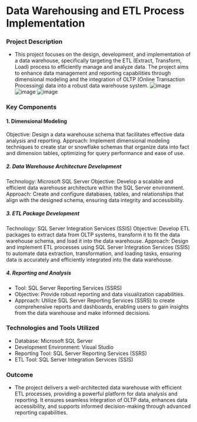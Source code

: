 # Data Warehousing and ETL Process Implementation
### Project Description
- This project focuses on the design, development, and implementation of a data warehouse, specifically targeting the ETL (Extract, Transform, Load) process to efficiently manage and analyze data. The project aims to enhance data management and reporting capabilities through dimensional modeling and the integration of OLTP (Online Transaction Processing) data into a robust data warehouse system.
  ![image](https://github.com/user-attachments/assets/8c4a983b-c32e-4cce-babc-55bf41988a07)
![image](https://github.com/user-attachments/assets/140d40f9-bb7e-4ad5-8472-e1f9920fb5c2)
![image](https://github.com/user-attachments/assets/6727e164-020c-477f-a6cd-e001d1bd7213)


### Key Components
#### 1. Dimensional Modeling
Objective: Design a data warehouse schema that facilitates effective data analysis and reporting.
Approach: Implement dimensional modeling techniques to create star or snowflake schemas that organize data into fact and dimension tables, optimizing for query performance and ease of use.
##### 2. Data Warehouse Architecture Development
Technology: Microsoft SQL Server
Objective: Develop a scalable and efficient data warehouse architecture within the SQL Server environment.
Approach: Create and configure databases, tables, and relationships that align with the designed schema, ensuring data integrity and accessibility.
##### 3. ETL Package Development
Technology: SQL Server Integration Services (SSIS)
Objective: Develop ETL packages to extract data from OLTP systems, transform it to fit the data warehouse schema, and load it into the data warehouse.
Approach: Design and implement ETL processes using SQL Server Integration Services (SSIS) to automate data extraction, transformation, and loading tasks, ensuring data is accurately and efficiently integrated into the data warehouse.
##### 4. Reporting and Analysis
- Tool: SQL Server Reporting Services (SSRS)
- Objective: Provide robust reporting and data visualization capabilities.
- Approach: Utilize SQL Server Reporting Services (SSRS) to create comprehensive reports and dashboards, enabling users to gain insights from the data warehouse and make informed decisions.
### Technologies and Tools Utilized
- Database: Microsoft SQL Server
- Development Environment: Visual Studio
- Reporting Tool: SQL Server Reporting Services (SSRS)
- ETL Tool: SQL Server Integration Services (SSIS)

### Outcome
- The project delivers a well-architected data warehouse with efficient ETL processes, providing a powerful platform for data analysis and reporting. It ensures seamless integration of OLTP data, enhances data accessibility, and supports informed decision-making through advanced reporting capabilities.

